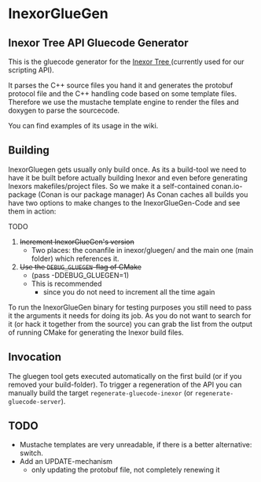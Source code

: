 # InexorGlueGen
## Inexor Tree API Gluecode Generator

This is the gluecode generator for the [ Inexor Tree ]( https://github.com/inexor-game/code/wiki/Inexor-Tree)(currently used for our scripting API).

It parses the C++ source files you hand it and generates the protobuf protocol file 
and the C++ handling code based on some template files.
Therefore we use the mustache template engine to render the files and doxygen to parse the sourcecode.

You can find examples of its usage in the wiki.

## Building

InexorGluegen gets usually only build once. As its a build-tool we need to have it be built before actually building Inexor and even before generating Inexors makefiles/project files. 
So we make it a self-contained conan.io-package (Conan is our package manager)
As Conan caches all builds you have two options to make changes to the InexorGlueGen-Code and see them in action:

TODO
1. ~~Increment InexorGlueGen's version~~
    * Two places: the conanfile in inexor/gluegen/ and the main one (main folder) which references it.
2. ~~Use the `DEBUG_GLUEGEN`-flag of CMake~~
    * (pass -DDEBUG_GLUEGEN=1)
    * This is recommended
        * since you do not need to increment all the time again


To run the InexorGlueGen binary for testing purposes you still need to pass it the arguments it needs for doing its job.
As you do not want to search for it (or hack it together from the source) you can grab the list from the output of running CMake for generating the Inexor build files.

## Invocation

The gluegen tool gets executed automatically on the first build (or if you removed your build-folder).
To trigger a regeneration of the API you can manually build the target `regenerate-gluecode-inexor` (or `regenerate-gluecode-server`).


## TODO

* Mustache templates are very unreadable, if there is a better alternative: switch.
* Add an UPDATE-mechanism
    * only updating the protobuf file, not completely renewing it

